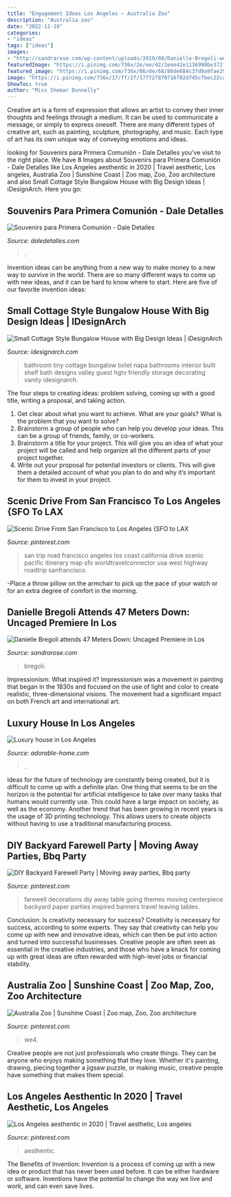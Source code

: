 ```yaml
---
title: "Engagement Ideas Los Angeles ~ Australia Zoo"
description: "Australia zoo"
date: "2022-11-19"
categories:
- "ideas"
tags: ["ideas"]
images:
- "http://sandrarose.com/wp-content/uploads/2019/08/Danielle-Bregoli-wenn36841711.jpg"
featuredImage: "https://i.pinimg.com/736x/2e/ee/42/2eee42e1136990be372f56e765f573ce.jpg"
featured_image: "https://i.pinimg.com/736x/86/de/68/86de684c3fd9a9fae291aea2f1acfc67.jpg"
image: "https://i.pinimg.com/736x/17/ff/2f/17ff2f870716f82df45cfbec22ca51de--hawai-party-farewell-parties.jpg"
ShowToc: true
author: "Miss Shemar Donnelly"
---
```



Creative art is a form of expression that allows an artist to convey their inner thoughts and feelings through a medium. It can be used to communicate a message, or simply to express oneself. There are many different types of creative art, such as painting, sculpture, photography, and music. Each type of art has its own unique way of conveying emotions and ideas.

	

		
looking for Souvenirs para Primera Comunión - Dale Detalles you've visit to the right place. We have 8 Images about Souvenirs para Primera Comunión - Dale Detalles like Los Angeles aesthentic in 2020 | Travel aesthetic, Los angeles, Australia Zoo | Sunshine Coast | Zoo map, Zoo, Zoo architecture and also Small Cottage Style Bungalow House with Big Design Ideas | iDesignArch. Here you go:
		
    
## Souvenirs Para Primera Comunión - Dale Detalles

<img loading=lazy src="https://i0.wp.com/www.daledetalles.com/wp-content/uploads/2017/09/recuerdos-de-comunion8.jpg?resize=500%2C749" onerror="this.onerror=null;this.src='https://tse4.mm.bing.net/th?id=OIP.TO1nkBQhjfPUAn4EX95iKQHaLG&amp;pid=15.1';" alt="Souvenirs para Primera Comunión - Dale Detalles">

_Source: daledetalles.com_

>. 

	

Invention ideas can be anything from a new way to make money to a new way to survive in the world. There are so many different ways to come up with new ideas, and it can be hard to know where to start. Here are five of our favorite invention ideas:

    
## Small Cottage Style Bungalow House With Big Design Ideas | IDesignArch

<img loading=lazy src="http://www.idesignarch.com/wp-content/uploads/Stylish-Cottage-Style-Bungalow-Home_9.jpg" onerror="this.onerror=null;this.src='https://tse2.mm.bing.net/th?id=OIP.62Kn80hhlYWc-8KPfwv_2gHaLH&amp;pid=15.1';" alt="Small Cottage Style Bungalow House with Big Design Ideas | iDesignArch">

_Source: idesignarch.com_

>bathroom tiny cottage bungalow toilet napa bathrooms interior built shelf bath designs valley guest hgtv friendly storage decorating vanity idesignarch. 

	

The four steps to creating ideas: problem solving, coming up with a good title, writing a proposal, and taking action.
1. Get clear about what you want to achieve. What are your goals? What is the problem that you want to solve? 
2. Brainstorm a group of people who can help you develop your ideas. This can be a group of friends, family, or co-workers. 
3. Brainstorm a title for your project. This will give you an idea of what your project will be called and help organize all the different parts of your project together. 
4. Write out your proposal for potential investors or clients. This will give them a detailed account of what you plan to do and why it’s important for them to invest in your project.

    
## Scenic Drive From San Francisco To Los Angeles {SFO To LAX

<img loading=lazy src="https://i.pinimg.com/736x/2e/ee/42/2eee42e1136990be372f56e765f573ce.jpg" onerror="this.onerror=null;this.src='https://tse3.mm.bing.net/th?id=OIP.U3VZtyYoqIaeVZdRZylcHAHaLG&amp;pid=15.1';" alt="Scenic Drive From San Francisco to Los Angeles {SFO to LAX">

_Source: pinterest.com_

>san trip road francisco angeles los coast california drive scenic pacific itinerary map sfo worldtravelconnector usa west highway roadtrip sanfrancisco. 

	

-Place a throw pillow on the armchair to pick up the pace of your watch or for an extra degree of comfort in the morning.

    
## Danielle Bregoli Attends 47 Meters Down: Uncaged Premiere In Los

<img loading=lazy src="http://sandrarose.com/wp-content/uploads/2019/08/Danielle-Bregoli-wenn36841711.jpg" onerror="this.onerror=null;this.src='https://tse3.mm.bing.net/th?id=OIP.Zj4B9Fp10Avl_77mKxyKMwHaLm&amp;pid=15.1';" alt="Danielle Bregoli attends 47 Meters Down: Uncaged Premiere in Los">

_Source: sandrarose.com_

>bregoli. 

	

Impressionism: What inspired it?
Impressionism was a movement in painting that began in the 1830s and focused on the use of light and color to create realistic, three-dimensional visions. The movement had a significant impact on both French art and international art.

    
## Luxury House In Los Angeles

<img loading=lazy src="https://adorable-home.com/wp-content/gallery/luxury-house-in-los-angeles/luxury-house-in-los-angeles-3.jpg" onerror="this.onerror=null;this.src='https://tse3.mm.bing.net/th?id=OIP.gUaZJNgZL4PRq_a7f7wTjwHaE8&amp;pid=15.1';" alt="Luxury house in Los Angeles">

_Source: adorable-home.com_

>. 

	

Ideas for the future of technology are constantly being created, but it is difficult to come up with a definite plan. One thing that seems to be on the horizon is the potential for artificial intelligence to take over many tasks that humans would currently use. This could have a large impact on society, as well as the economy. Another trend that has been growing in recent years is the usage of 3D printing technology. This allows users to create objects without having to use a traditional manufacturing process.

    
## DIY Backyard Farewell Party | Moving Away Parties, Bbq Party

<img loading=lazy src="https://i.pinimg.com/736x/17/ff/2f/17ff2f870716f82df45cfbec22ca51de--hawai-party-farewell-parties.jpg" onerror="this.onerror=null;this.src='https://tse4.mm.bing.net/th?id=OIP.clDaBOF0Vnfb41-uOgHtowHaLG&amp;pid=15.1';" alt="DIY Backyard Farewell Party | Moving away parties, Bbq party">

_Source: pinterest.com_

>farewell decorations diy away table going themes moving centerpiece backyard paper parties inspired banners travel leaving tables. 

	

Conclusion: Is creativity necessary for success?
Creativity is necessary for success, according to some experts. They say that creativity can help you come up with new and innovative ideas, which can then be put into action and turned into successful businesses. Creative people are often seen as essential in the creative industries, and those who have a knack for coming up with great ideas are often rewarded with high-level jobs or financial stability.

    
## Australia Zoo | Sunshine Coast | Zoo Map, Zoo, Zoo Architecture

<img loading=lazy src="https://i.pinimg.com/736x/97/55/b6/9755b670f0be21989043b1b2205577e3.jpg" onerror="this.onerror=null;this.src='https://tse2.mm.bing.net/th?id=OIP.9dr-XHcUNDT3McWiNs734AHaKd&amp;pid=15.1';" alt="Australia Zoo | Sunshine Coast | Zoo map, Zoo, Zoo architecture">

_Source: pinterest.com_

>we4. 

	

Creative people are not just professionals who create things. They can be anyone who enjoys making something that they love. Whether it's painting, drawing, piecing together a jigsaw puzzle, or making music, creative people have something that makes them special.

    
## Los Angeles Aesthentic In 2020 | Travel Aesthetic, Los Angeles

<img loading=lazy src="https://i.pinimg.com/736x/86/de/68/86de684c3fd9a9fae291aea2f1acfc67.jpg" onerror="this.onerror=null;this.src='https://tse2.mm.bing.net/th?id=OIP.HCJNx6lxIc94JUsGm6DMHwHaNK&amp;pid=15.1';" alt="Los Angeles aesthentic in 2020 | Travel aesthetic, Los angeles">

_Source: pinterest.com_

>aesthentic. 

	

The Benefits of Invention:
Invention is a process of coming up with a new idea or product that has never been used before. It can be either hardware or software. Inventions have the potential to change the way we live and work, and can even save lives.

